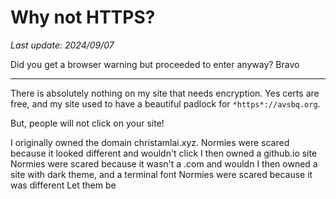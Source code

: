 # Why not HTTPS?

*Last update: 2024/09/07*

Did you get a browser warning but proceeded to enter anyway? Bravo

<hr>

There is absolutely nothing on my site that needs encryption. Yes certs are free, and my site used to have a beautiful padlock for `*https*://avsbq.org`.

But, people will not click on your site!

I originally owned the domain christamlai.xyz. Normies were scared because it looked different and wouldn't click I then owned a github.io site Normies were scared because it wasn't a .com and wouldn I then owned a site with dark theme, and a terminal font Normies were scared because it was different Let them be
